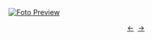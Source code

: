 [![Foto Preview](preview/project-1095.avif)](https://20essentials.github.io/project-1095)

<div align="center" style="display: flex; justify-content: center;">
  <a  href="https://github.com/20essentials/project-1094" target="_blank">&#8592;</a>
  &nbsp;&nbsp;
  <a  href="https://github.com/20essentials/project-1096" target="_blank">&#8594;</a>
</div>
